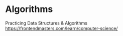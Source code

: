 # Algorithms
Practicing Data Structures & Algorithms
https://frontendmasters.com/learn/computer-science/
